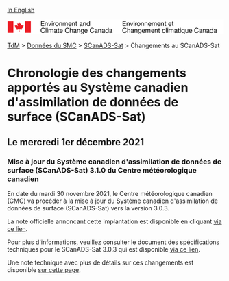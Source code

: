 [In English](changelog_caldas-sat_en.md)

![ECCC logo](../../img_eccc-logo.png)

[TdM](../../readme_fr.md) > [Données du SMC](../readme_fr.md) > [SCanADS-Sat](readme_caldas-sat_fr.md) > Changements au SCanADS-Sat

# Chronologie des changements apportés au Système canadien d'assimilation de données de surface (SCanADS-Sat)

## Le mercredi 1er décembre 2021

### Mise à jour du Système canadien d'assimilation de données de surface (SCanADS-Sat) 3.1.0 du Centre météorologique canadien

En date du mardi 30 novembre 2021, le Centre météorologique canadien (CMC) va procéder à la mise à jour du Système canadien d'assimilation de données de surface (SCanADS-Sat) vers la version 3.0.3.


La note officielle annoncant cette implantation est disponible en cliquant [via ce lien](https://dd.meteo.gc.ca/doc/genots/2021/11/30/NOCN03_CWAO_xxxxx).

Pour plus d'informations, veuillez consulter le document des spécifications techniques pour le SCanADS-Sat 3.0.3 qui est disponible [via ce lien](https://collaboration.cmc.ec.gc.ca/cmc/CMOI/product_guide/docs/tech_specifications/tech_specifications_CaLDAS-Sat_3.0.3_f.pdf).

Une note technique avec plus de détails sur ces changements est disponible [sur cette page](https://collaboration.cmc.ec.gc.ca/cmc/CMOI/product_guide/docs/tech_notes/technote_caldas-sat-303_f.pdf).



